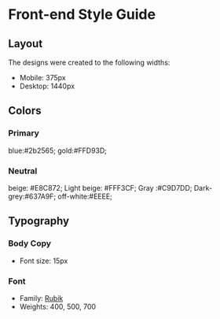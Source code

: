 # Front-end Style Guide

## Layout

The designs were created to the following widths:

- Mobile: 375px
- Desktop: 1440px

## Colors

### Primary

blue:#2b2565;
gold:#FFD93D;

### Neutral

beige: #E8C872;
Light beige: #FFF3CF;
Gray :#C9D7DD;
Dark-grey:#637A9F;
off-white:#EEEE;

## Typography

### Body Copy

- Font size: 15px

### Font

- Family: [Rubik](https://fonts.google.com/?query=Rubik&subset=arabic&noto.script=Arab)
- Weights: 400, 500, 700
